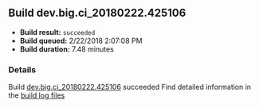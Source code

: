 ## Build dev.big.ci_20180222.425106
- **Build result:** `succeeded`
- **Build queued:** 2/22/2018 2:07:08 PM
- **Build duration:** 7.48 minutes
### Details
Build [dev.big.ci_20180222.425106](https://winappstudio.visualstudio.com/web/build.aspx?pcguid=a4ef43be-68ce-4195-a619-079b4d9834c2&builduri=vstfs%3a%2f%2f%2fBuild%2fBuild%2f25106) succeeded
Find detailed information in the [build log files](https://uwpctdiags.blob.core.windows.net/buildlogs/dev.big.ci_20180222.425106_logs.zip)
